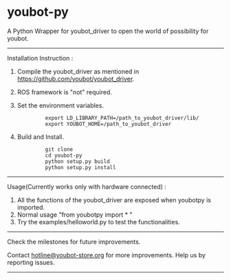 youbot-py
=========

A Python Wrapper for youbot_driver to open the world of possibility for youbot.

---------------------------------------------------------------------------------

Installation Instruction :

1. Compile the youbot_driver as mentioned in https://github.com/youbot/youbot_driver.
2. ROS framework is "not" required.
3. Set the environment variables.

                export LD_LIBRARY_PATH=/path_to_youbot_driver/lib/
                export YOUBOT_HOME=/path_to_youbot_driver
4. Build and Install.

                git clone 
                cd youbot-py
                python setup.py build
                python setup.py install
                
-------------------------------------------------------------------------------------

Usage(Currently works only with hardware connected) :

1. All the functions of the youbot_driver are exposed when youbotpy is imported.
2. Normal usage "from youbotpy import * "
3. Try the examples/helloworld.py to test the functionalities.

---------------------------------------------------------------------------------------


Check the milestones for future improvements.

Contact hotline@youbot-store.org for more improvements.
Help us by reporting issues.

----------------------------------------------------------------------------------------


